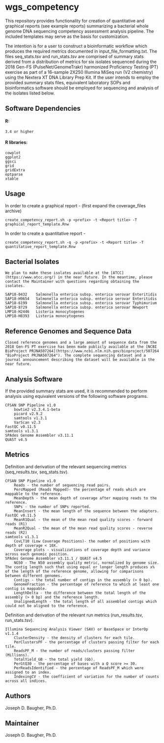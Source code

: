 wgs_competency
================

This repository provides functionality for creation of quantitative and graphical reports (see example reports) summarizing a bacterial whole genome DNA sequencing competency assessment analysis pipeline. The included templates may serve as the basis for customization.

The intention is for a user to construct a bioinformatic workflow which produces the required metrics documented in input_file_formatting.txt. The files seq_stats.tsv and run_stats.tsv are comprised of summary stats derived from a distribution of metrics for six isolates sequenced during the 2018 Gen-FS (PulseNet/GenomeTrakr) harmonized Proficiency Testing (PT) exercise as part of a 16-sample 2X250 Illumina MiSeq run (V2 chemistry) using the Nextera XT DNA Library Prep Kit. If the user intends to employ the provided summary stats files, equivalent laboratory SOPs and bioinformatics software should be employed for sequencing and analysis of the isolates listed below. 

## Software Dependencies

#### R:
    3.4 or higher
    
#### R libraries:
    cowplot
    ggplot2
    ggsci
    grid
    gridExtra
    optparse
    xtable

## Usage

In order to create a graphical report -  (first expand the coverage_files archive) 

    create_competency_report.sh -p <prefix> -t <Report title> -T graphical_report_template.Rnw

In order to create a quantitative report - 

    create_competency_report.sh -q -p <prefix> -t <Report title> -T quantitative_report_template.Rnw

## Bacterial Isolates

    We plan to make these isolates available at the [ATCC](https://www.atcc.org/) in the near future. In the meantime, please contact the Maintainer with questions regarding obtaining the isolates.

    SAP18-0432    Salmonella enterica subsp. enterica serovar Enteritidis
    SAP18-H9654   Salmonella enterica subsp. enterica serovar Enteritidis
    SAP18-6199    Salmonella enterica subsp. enterica serovar Typhimurium
    SAP18-8729    Salmonella enterica subsp. enterica serovar Newport
    LMP18-H2446   Listeria monocytogenes
    LMP18-H8393   Listeria monocytogenes

## Reference Genomes and Sequence Data

    Closed reference genomes and a large amount of sequence data from the 2018 Gen-FS PT exercise has been made publicly available at the [NCBI BioProject PRJNA507264](https://www.ncbi.nlm.nih.gov/bioproject/507264 "BioProject PRJNA507264"). The complete sequencing dataset and a journal announcement describing the dataset will be available in the near future. 

## Analysis Software
  If the provided summary stats are used, it is recommended to perform analysis using equivalent versions of the following software programs. 

    CFSAN SNP Pipeline v1.0
        bowtie2 v2.3.4.1-beta
        picard v2.9.2
        samtools v1.3.1
        VarScan v2.3
    FastQC v0.11.5
    samtools v1.3.1
    SPAdes Genome Assembler v3.11.1
    QUAST v4.5

## Metrics
  Definition and derivation of the relevant sequencing metrics (seq_results.tsv, seq_stats.tsv).

    CFSAN SNP Pipeline v1.0
        Reads - the number of sequencing read pairs.
        PercMapped (Reads Mapped)- the percentage of reads which are mappable to the reference.
        MeanDepth - the mean depth of coverage after mapping reads to the reference. 
        SNPs - the number of SNPs reported.
        MeanInsert - the mean length of the sequence between the adapters.
    FastQC v0.11.5
        MeanR1Qual - the mean of the mean read quality scores - forward reads (R1)
        MeanR2Qual - the mean of the mean read quality scores - reverse reads (R2)
    samtools v1.3.1
        CovLT10 (Low Coverage Positions)- the number of positions with depth of coverage < 10X.
        Coverage plots - visualizations of coverage depth and variance across each genomic position.
    SPAdes Genome Assembler v3.11.1 / QUAST v4.5
        NG50 - The N50 assembly quality metric, normalized by genome size. The contig length such that using equal or longer length produces x% of the length of the reference genome, allowing for comparisons between different genomes. 
        Contigs - the total number of contigs in the assembly (> 0 bp).
        GenomeFraction - the percentage of reference to which at least one contig is mappable.
        LengthDelta - the difference between the total length of the assembly (> 0 bp) and the reference length.
        UnalignedLength - the total length of all assembled contigs which could not be aligned to the reference. 
            
  Definition and derivation of the relevant run metrics (run_results.tsv, run_stats.tsv). 
  
    Illumina Sequencing Analysis Viewer (SAV) or BaseSpace or InterOp v1.1.4
        ClusterDensity - the density of clusters for each tile.
        PerClustersPF - the percentage of clusters passing filter for each tile.
        ReadsPF_M - the number of reads/clusters passing filter (Millions).
        TotalYield_GB - the total yield (Gb).
        PerGtQ30 - the percentage of bases with a Q score >= 30.
        PerReadsIdentified - the percentage of ReadsPF_M which were assigned to an index.
        IndexingCV - the coefficient of variation for the number of counts across all indices.

## Authors

Joseph D. Baugher, Ph.D.

## Maintainer

Joseph D. Baugher, Ph.D.
